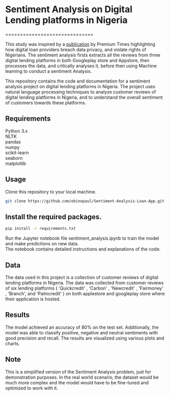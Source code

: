 # Sentiment Analysis on Digital Lending platforms in Nigeria
==============================
                                                                    
This study was inspired by a [publication](https://www.premiumtimesng.com/news/headlines/499999-investigation-how-digital-loan-providers-breach-data-privacy-violate-rights-of-nigerians.html) by Premium Times highlighting how digital loan providers breach data privacy, and violate rights of Nigerians.
The sentiment analysis firsts extracts all the reviews from three digital lending platforms in both Googleplay store and Appstore, then processes the data, and critically analyses it, before then using Machine learning to conduct a sentiment Analysis.
                                                                                      
This repository contains the code and documentation for a sentiment analysis project on digital lending platforms in Nigeria. The project uses natural language processing techniques to analyze customer reviews of digital lending platforms in Nigeria, and to understand the overall sentiment of customers towards these platforms.

## Requirements                                      
Python 3.x                        
NLTK                                   
pandas                             
numpy                                     
scikit-learn                         
seaborn               
matplotlib                        

## Usage                                   
Clone this repository to your local machine.                                            
```bash     
git clone https://github.com/obinopaul/Sentiment-Analysis-Loan-App.git                                      
```      

## Install the required packages.                                                        
```bash    
pip install -r requirements.txt                         
```    
    
Run the Jupyter notebook file sentiment_analysis.ipynb to train the model and make predictions on new data.             
The notebook contains detailed instructions and explanations of the code.                             

## Data
The data used in this project is a collection of customer reviews of digital lending platforms in Nigeria. The data was collected from customer reviews of six lending platforms ( 'Quickcredit' , 'Carbon' , 'Newcredit' , 'Fairmoney' , 'Branch', and 'Palmcredit' ) on both applestore and googleplay store where their application is hosted.

## Results                                                                 
The model achieved an accuracy of 80% on the test set. Additionally, the model was able to classify positive, negative and neutral sentiments with good precision and recall. The results are visualized using various plots and charts.
                        
## Note                                                                                
This is a simplified version of the Sentiment Analysis problem, just for demonstration purposes. In the real world scenario, the dataset would be much more complex and the model would have to be fine-tuned and optimized to work with it.
